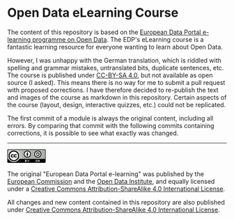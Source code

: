 # Open Data eLearning Course

The content of this repository is based on the [European Data Portal e-learning programme on Open Data](https://www.europeandataportal.eu/elearning/en/#/id/co-01). The EDP's eLearning course is a fantastic learning resource for everyone wanting to learn about Open Data.

However, I was unhappy with the German translation, which is riddled with spelling and grammar mistakes, untranslated bits, duplicate sentences, etc. The course is published under [CC-BY-SA 4.0](https://creativecommons.org/licenses/by-sa/4.0/), but not available as open source (I asked). This means there is no way for me to submit a pull request with proposed corrections. I have therefore decided to re-publish the text and images of the course as markdown in this repository. Certain aspects of the course (layout, design, interactive quizzes, etc.) could not be replicated.

The first commit of a module is always the original content, including all errors. By comparing that commit with the following commits containing corrections, it is possible to see what exactly was changed.

<hr/>

[![Logo of the Creative Commons Attribution-ShareAlike License](images/cc-by-sa-88x31.png "CC-BY-SA Logo")](https://creativecommons.org/licenses/by-sa/4.0/)

The original "European Data Portal e-learning" was published by the [European Commission](https://ec.europa.eu/commission/index_en) and the [Open Data Institute](https://theodi.org/), and equally licensed under a [Creative Commons Attribution-ShareAlike 4.0 International License](https://creativecommons.org/licenses/by-sa/4.0/).

All changes and new content contained in this repository are also published under [Creative Commons Attribution-ShareAlike 4.0 International License](https://creativecommons.org/licenses/by-sa/4.0/).

